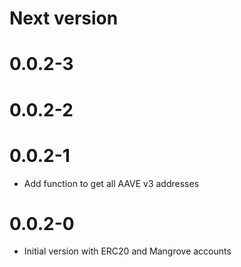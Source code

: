 # Next version

# 0.0.2-3

# 0.0.2-2

# 0.0.2-1

- Add function to get all AAVE v3 addresses

# 0.0.2-0

- Initial version with ERC20 and Mangrove accounts
